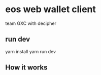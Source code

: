 # eos web wallet client

team GXC with decipher

## run dev

yarn install
yarn run dev


## How it works

